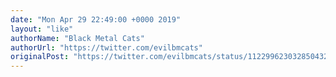 ```yaml
---
date: "Mon Apr 29 22:49:00 +0000 2019"
layout: "like"
authorName: "Black Metal Cats"
authorUrl: "https://twitter.com/evilbmcats"
originalPost: "https://twitter.com/evilbmcats/status/1122996230328504320"
---
```

